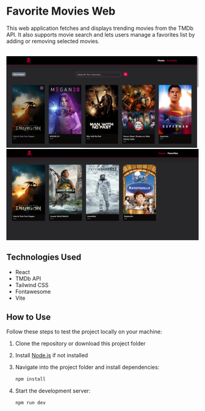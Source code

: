 # Favorite Movies Web

This web application fetches and displays trending movies from the TMDb API. It also supports movie search and lets users manage a favorites list by adding or removing selected movies.

<br>

<img src="screenshot1.PNG"/>

<br>

<img src="screenshot2.PNG"/>

## Technologies Used

<ul>
<li>React</li>
<li>TMDb API</li>
<li>Tailwind CSS</li>
<li>Fontawesome</li>
<li>Vite</li>
</ul>

## How to Use

Follow these steps to test the project locally on your machine:

1. Clone the repository or download this project folder

1. Install [Node.js](https://nodejs.org/en) if not installed

1. Navigate into the project folder and install dependencies:

   ```bash
   npm install
   ```

1. Start the development server:
   ```bash
   npm run dev
   ```
